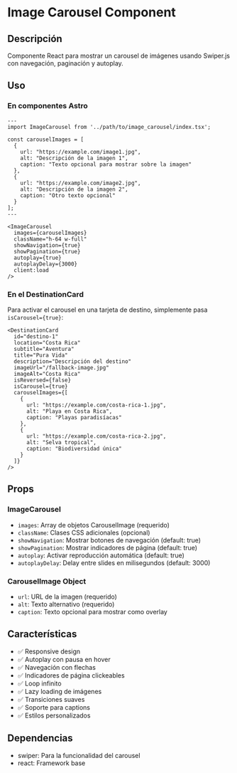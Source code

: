 # Image Carousel Component

## Descripción

Componente React para mostrar un carousel de imágenes usando Swiper.js con navegación, paginación y autoplay.

## Uso

### En componentes Astro

```astro
---
import ImageCarousel from '../path/to/image_carousel/index.tsx';

const carouselImages = [
  {
    url: "https://example.com/image1.jpg",
    alt: "Descripción de la imagen 1",
    caption: "Texto opcional para mostrar sobre la imagen"
  },
  {
    url: "https://example.com/image2.jpg",
    alt: "Descripción de la imagen 2",
    caption: "Otro texto opcional"
  }
];
---

<ImageCarousel
  images={carouselImages}
  className="h-64 w-full"
  showNavigation={true}
  showPagination={true}
  autoplay={true}
  autoplayDelay={3000}
  client:load
/>
```

### En el DestinationCard

Para activar el carousel en una tarjeta de destino, simplemente pasa `isCarousel={true}`:

```astro
<DestinationCard
  id="destino-1"
  location="Costa Rica"
  subtitle="Aventura"
  title="Pura Vida"
  description="Descripción del destino"
  imageUrl="/fallback-image.jpg"
  imageAlt="Costa Rica"
  isReversed={false}
  isCarousel={true}
  carouselImages={[
    {
      url: "https://example.com/costa-rica-1.jpg",
      alt: "Playa en Costa Rica",
      caption: "Playas paradisíacas"
    },
    {
      url: "https://example.com/costa-rica-2.jpg",
      alt: "Selva tropical",
      caption: "Biodiversidad única"
    }
  ]}
/>
```

## Props

### ImageCarousel

- `images`: Array de objetos CarouselImage (requerido)
- `className`: Clases CSS adicionales (opcional)
- `showNavigation`: Mostrar botones de navegación (default: true)
- `showPagination`: Mostrar indicadores de página (default: true)
- `autoplay`: Activar reproducción automática (default: true)
- `autoplayDelay`: Delay entre slides en milisegundos (default: 3000)

### CarouselImage Object

- `url`: URL de la imagen (requerido)
- `alt`: Texto alternativo (requerido)
- `caption`: Texto opcional para mostrar como overlay

## Características

- ✅ Responsive design
- ✅ Autoplay con pausa en hover
- ✅ Navegación con flechas
- ✅ Indicadores de página clickeables
- ✅ Loop infinito
- ✅ Lazy loading de imágenes
- ✅ Transiciones suaves
- ✅ Soporte para captions
- ✅ Estilos personalizados

## Dependencias

- swiper: Para la funcionalidad del carousel
- react: Framework base
